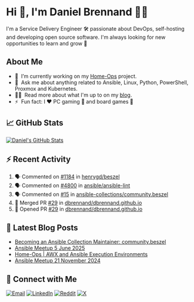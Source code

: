 # Hi 👋, I'm Daniel Brennand 👨‍💻

I'm a Service Delivery Engineer 🛠 passionate about DevOps, self-hosting and developing open source software. I'm always looking for new opportunities to learn and grow 🌱

## About Me

- 🔭 &nbsp;I’m currently working on my [Home-Ops](https://github.com/dbrennand/home-ops) project.
- 💬 &nbsp;Ask me about anything related to Ansible, Linux, Python, PowerShell, Proxmox and Kubernetes.
- 👨‍💻 &nbsp;Read more about what I'm up to on my [blog](https://dbren.uk).
- ⚡ &nbsp;Fun fact: I ❤️ PC gaming 👾 and board games 🎲

## 📈 GitHub Stats

[![Daniel's GitHub Stats](https://github-readme-stats.vercel.app/api?username=dbrennand&show_icons=true&count_private=true&hide_border=true&theme=dark)](https://github.com/anuraghazra/github-readme-stats)

## ⚡ Recent Activity

<!--START_SECTION:activity-->
1. 🗣 Commented on [#1184](https://github.com/henrygd/beszel/issues/1184#issuecomment-3366748104) in [henrygd/beszel](https://github.com/henrygd/beszel)
2. 🗣 Commented on [#4800](https://github.com/ansible/ansible-lint/issues/4800#issuecomment-3366740420) in [ansible/ansible-lint](https://github.com/ansible/ansible-lint)
3. 🗣 Commented on [#15](https://github.com/ansible-collections/community.beszel/pull/15#issuecomment-3366643282) in [ansible-collections/community.beszel](https://github.com/ansible-collections/community.beszel)
4. 🎉 Merged PR [#29](https://github.com/dbrennand/dbrennand.github.io/pull/29) in [dbrennand/dbrennand.github.io](https://github.com/dbrennand/dbrennand.github.io)
5. 💪 Opened PR [#29](https://github.com/dbrennand/dbrennand.github.io/pull/29) in [dbrennand/dbrennand.github.io](https://github.com/dbrennand/dbrennand.github.io)
<!--END_SECTION:activity-->

## 📝 Latest Blog Posts

<!-- BLOG-POST-LIST:START -->
- [Becoming an Ansible Collection Maintainer: community.beszel](https://dbren.uk/blog/ansible-collections-community-beszel/)
- [Ansible Meetup 5 June 2025](https://dbren.uk/blog/ansible-meetup-5-june/)
- [Home-Ops | AWX and Ansible Execution Environments](https://dbren.uk/blog/homeops-ansible-ee/)
- [Ansible Meetup 21 November 2024](https://dbren.uk/blog/ansible-meetup-21-november/)
<!-- BLOG-POST-LIST:END -->

## 💬 Connect with Me

[![Email](https://img.shields.io/badge/Email-D14836?style=flat&logo=gmail&logoColor=white)](mailto:contact@danielbrennand.com) [![LinkedIn](https://img.shields.io/badge/Linkedin-%230077B5.svg?style=flat&logo=linkedin&logoColor=white)](https://www.linkedin.com/in/dbrenuk) [![Reddit](https://img.shields.io/badge/Reddit-FF4500?style=flat&logo=reddit&logoColor=white)](https://www.reddit.com/user/dbrenuk) [![X](https://img.shields.io/badge/X-%23000000.svg?style=flat&logo=X&logoColor=white)](https://twitter.com/dbrenuk)
